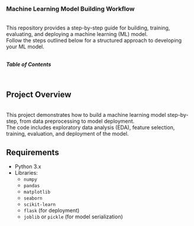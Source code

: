 ### **Machine Learning Model Building Workflow**
<br>
This repository provides a step-by-step guide for building, training, evaluating, and deploying a machine learning (ML) model. <br>
Follow the steps outlined below for a structured approach to developing your ML model.
<br>
<br>

***Table of Contents***


<br>

## Project Overview
<br>
This project demonstrates how to build a machine learning model step-by-step, from data preprocessing to model deployment. 
<br>The code includes exploratory data analysis (EDA), feature selection, training, evaluation, and deployment of the model.

## Requirements
- Python 3.x
- Libraries:
  - `numpy`
  - `pandas`
  - `matplotlib`
  - `seaborn`
  - `scikit-learn`
  - `flask` (for deployment)
  - `joblib` or `pickle` (for model serialization)

